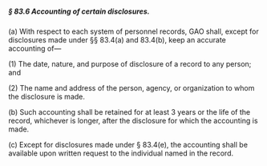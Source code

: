 ##### § 83.6 Accounting of certain disclosures. #####

(a) With respect to each system of personnel records, GAO shall, except for disclosures made under §§ 83.4(a) and 83.4(b), keep an accurate accounting of—

(1) The date, nature, and purpose of disclosure of a record to any person; and

(2) The name and address of the person, agency, or organization to whom the disclosure is made.

(b) Such accounting shall be retained for at least 3 years or the life of the record, whichever is longer, after the disclosure for which the accounting is made.

(c) Except for disclosures made under § 83.4(e), the accounting shall be available upon written request to the individual named in the record.